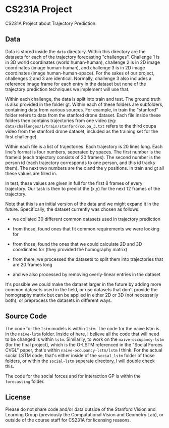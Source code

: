 # CS231A Project

CS231A Project about Trajectory Prediction.

## Data

Data is stored inside the `data` directory. Within this directory are the datasets for each of the trajectory forecasting "challenges". Challenge 1 is in 3D world coordinates (world human-human), challenge 2 is in 2D image coordinates (image human-human), and challenge 3 is in 2D image coordinates (image human-human-space). For the sakes of our project, challenges 2 and 3 are identical. Normally, challenge 3 also includes a reference image frame for each entry in the dataset but none of the trajectory prediction techniques we implement will use that.

Within each challenge, the data is split into train and test. The ground truth is also provided in the folder gt. Within each of these folders are subfolders, containing data from various sources. For example, in train the "stanford" folder refers to data from the stanford drone dataset. Each file inside these folders then contains trajectories from one video (eg: `data/challenges/1/train/stanford/coupa_3.txt` refers to the third coupa video from the stanford drone dataset, included as the training set for the first challenge).

Within each file is a list of trajectories. Each trajectory is 20 lines long. Each line's format is four numbers, seperated by spaces. The first number is the frameid (each trajectory consists of 20 frames). The second number is the person id (each trajectory corresponds to one person, and this id tracks them). The next two numbers are the x and the y positions. In train and gt all these values are filled in.

In test, these values are given in full for the first 8 frames of every trajectory. Our task is then to predict the (x,y) for the next 12 frames of the trajectory. 

Note that this is an initial version of the data and we might expand it in the future. Specifically, the dataset currently was chosen as follows:

- we collated 30 different common datasets used in trajectory prediction

- from those, found ones that fit common requirements we were looking for

- from those, found the ones that we could calculate 2D and 3D coordinates for (they provided the homography matrix)

- from there, we processed the datasets to split them into trajectories that are 20 frames long

- and we also processed by removing overly-linear entries in the dataset

It's possible we could make the dataset larger in the future by adding more common datasets used in the field, or use datasets that don't provide the homography matrix but can be applied in either 2D or 3D (not necessarily both), or preprocess the datasets in different ways.

## Source Code

The code for the `lstm` models is within `lstm`. The code for the naive lstm is in the `naive-lstm` folder. Inside of here, I believe all the code that will need to be changed is within `lstm`. Similarily, to work on the `naive-occupancy-lstm` (for the final project), which is the O-LSTM referenced in the "Social Forces CVGL" paper, that's within `naive-occupancy-lstm/lstm` I think. For the actual social LSTM code, that's either inside of the `social_lstm` folder of those folders, or within the `social-lstm` seperate directory, I will double check this.

The code for the social forces and for interaction GP is within the `forecasting` folder.

## License

Please do not share code and/or data outside of the Stanford Vision and Learning Group (previously the Computational Vision and Geometry Lab), or outside of the course staff for CS231A for licensing reasons.